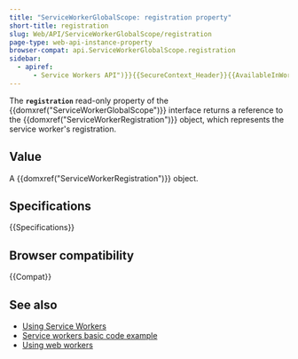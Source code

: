 ```yaml
---
title: "ServiceWorkerGlobalScope: registration property"
short-title: registration
slug: Web/API/ServiceWorkerGlobalScope/registration
page-type: web-api-instance-property
browser-compat: api.ServiceWorkerGlobalScope.registration
sidebar:
  - apiref:
      - Service Workers API")}}{{SecureContext_Header}}{{AvailableInWorkers("service
---
```


The **`registration`** read-only property of the {{domxref("ServiceWorkerGlobalScope")}} interface returns a reference to the {{domxref("ServiceWorkerRegistration")}} object, which represents the service worker's registration.

## Value

A {{domxref("ServiceWorkerRegistration")}} object.

## Specifications

{{Specifications}}

## Browser compatibility

{{Compat}}

## See also

- [Using Service Workers](/en-US/docs/Web/API/Service_Worker_API/Using_Service_Workers)
- [Service workers basic code example](https://github.com/mdn/dom-examples/tree/main/service-worker/simple-service-worker)
- [Using web workers](/en-US/docs/Web/API/Web_Workers_API/Using_web_workers)
